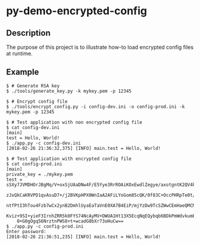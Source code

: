 # **py-demo-encrypted-config**

## **Description**
The purpose of this project is to illustrate how-to load encrypted config files at runtime.

## **Example**
```
$ # Generate RSA key
$ ./tools/generate_key.py -k mykey.pem -p 12345

$ # Encrypt config file
$ ./tools/encrypt_config.py -i config-dev.ini -o config-prod.ini -k mykey.pem -p 12345

$ # Test application with non encrypted config file
$ cat config-dev.ini
[main]
test = Hello, World!
$ ./app.py -c config-dev.ini
[2018-02-26 21:36:32,375] [INFO] main.test = Hello, World!

$ # Test application with encrypted config file
$ cat config-prod.ini
[main]
private_key = ./mykey.pem
test = sSXy7JVMDHOrJBgMq/V+oxSjUAaDNw4F/E5Yye3RrROAiKOxEwdlZegye/axotgntK2QV4kvE3Kp
	zJxQkCaKRVPD1qvAsuD7+/j2BVKpHPX0WnIaA2AFiLYoGom85cQK/0f83C+OccPHRpTe0t/rLoPe
	ntfPtI3hTou4Fzb7wCx2ynB2DmhlUyaEaTaVnE0XA7B4EiP/mjYzDw9TcSZWwCEmHaeQMCMuZsFj
	Kviz+9SI+yieF3IrnhZRR5k0FYS74NcAyMV+DWUA1Ht13X5EcqNqEQybqb6BDkPmWdvkumE1ax/w
	0+G0gOgq56NrztnPWS8+t+wcadG8bXr73oHuCw==
$ ./app.py -c config-prod.ini
Enter password:
[2018-02-26 21:36:51,235] [INFO] main.test = Hello, World!
```

